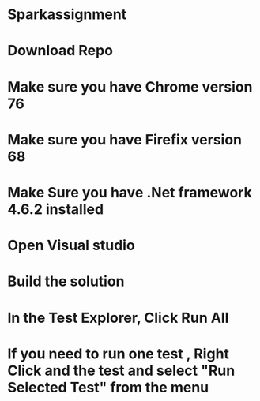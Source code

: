 # Sparkassignment
# Download Repo
# Make sure you have Chrome version 76
# Make sure you have Firefix version 68
# Make Sure you have .Net framework 4.6.2 installed
# Open Visual studio
# Build the solution 
# In the Test Explorer, Click Run All 
# If you need to run one test , Right Click and the test and select "Run Selected Test" from the menu

